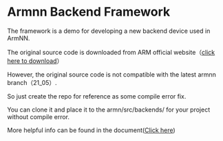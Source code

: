 # Armnn Backend Framework

The framework is a demo for developing a new backend device used in ArmNN.

The original source code is downloaded from ARM official website（[click here to download](https://developer.arm.com/-/media/Arm%20Developer%20Community/Images/Tutorial%20Guide%20Diagrams%20and%20Screenshots/Machine%20Learning/Build%20Arm%20NN%20custom%20backend%20plugins/ArmNNPluginFramework.zip?revision=b5f17291-7319-4b63-b08c-81b1be3da736&la=en&hash=29216C1B54DE7B0304E248D19647C7960EB26FB6 "Download here")）

However, the original source code is not compatible with the latest armnn branch（21_05）.

So just create the repo for reference as some compile error fix.

You can clone it and place it to the armn/src/backends/ for your project without compile error.

More helpful info can be found in the document([Click here](https://developer.arm.com/solutions/machine-learning-on-arm/developer-material/how-to-guides/build-arm-nn-custom-backend-plugins/single-page))

